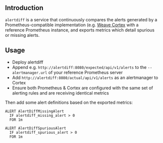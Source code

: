 ## Introduction

`alertdiff` is a service that continuously compares the alerts
generated by a Prometheus-compatible implementation (e.g. [Weave
Cortex](https://github.com/weaveworks/cortex) with a reference
Prometheus instance, and exports metrics which detail spurious or
missing alerts.

## Usage

* Deploy alertdiff
* Append e.g.
  `http://alertdiff:8080/expected/api/v1/alerts`
  to the `--alertmanager.url` of your reference Prometheus server
* Add `http://alertdiff:8080/actual/api/v1/alerts` as an alertmanager
  to Cortex
* Ensure both Prometheus & Cortex are configured with the same set of
  alerting rules and are receiving identical metrics

Then add some alert definitions based on the exported metrics:

```
ALERT AlertDiffMissingAlert
  IF alertdiff_missing_alert > 0
  FOR 1m

ALERT AlertDiffSpuriousAlert
  IF alertdiff_spurious_alert > 0
  FOR 1m
```
